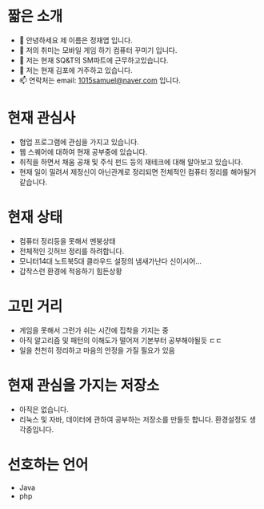 # 짧은 소개
- 👋 안녕하세요 제 이름은 정재엽 입니다.
- 👀 저의 취미는 모바일 게임 하기 컴퓨터 꾸미기 입니다.
- 🌱 저는 현재 SQ&T의 SM파트에 근무하고있습니다.
- 💞️ 저는 현재 김포에 거주하고 있습니다.
- 📫 연락처는 email: 1015samuel@naver.com 입니다.

# 현재 관심사
* 협업 프로그램에 관심을 가지고 있습니다.
* 웹 스퀘어에 대하여 현재 공부중에 있습니다.
* 취직을 하면서 채움 공채 및 주식 펀드 등의 재테크에 대해 알아보고 있습니다.
* 현재 일이 밀려서 제정신이 아닌관계로 정리되면 전체적인 컴퓨터 정리를 해야될거같습니다.

# 현재 상태
* 컴퓨터 정리등을 못해서 멘붕상태
* 전체적인 깃허브 정리를 하려합니다.
* 모니터14대 노트북5대 클라우드 설정의 냄새가난다 신이시어...
* 갑작스런 환경에 적응하기 힘든상황

# 고민 거리
* 게임을 못해서 그런가 쉬는 시간에 집착을 가지는 중
* 아직 알고리즘 및 패턴의 이해도가 떨어져 기본부터 공부해야될듯 ㄷㄷ
* 일을 천천히 정리하고 마음의 안정을 가질 필요가 있음

# 현재 관심을 가지는 저장소
* 아직은 없습니다.
* 리눅스 및 자바, 데이터에 관하여 공부하는 저장소를 만들듯 합니다. 환경설정도 생각중입니다.

# 선호하는 언어
* Java
* php

<!---
YeopJae-Mon/YeopJae-Mon is a ✨ special ✨ repository because its `README.md` (this file) appears on your GitHub profile.
You can click the Preview link to take a look at your changes.
--->
